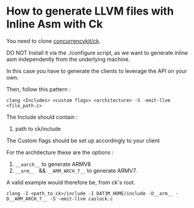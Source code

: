 # How to generate LLVM files with Inline Asm with Ck

You need to clone [concurrencykit/ck](https://github.com/concurrencykit/ck).

DO NOT Install it via the ./configure script, as we want to generate inline asm independently from the underlying machine.

In this case you have to generate the clients to leverage the API on your own.

Then, follow this pattern :
```
clang <Includes> <custom flags> <architecture> -S -emit-llvm <file_path.c>
```
The Include should contain :
1. path to ck/include

The Custom flags should be set up accordingly to your client

For the architecture these are the options : 
1. ```__aarch__``` to generate ARMV8
2. ```__arm__ ``` &&  ```__ARM_ARCH_7__``` to generate ARMV7.

A valid example would therefore be, from ck's root.
```
clang -I <path_to_ck>/include -I DAT3M_HOME/include -D__arm__ -D__ARM_ARCH_7__ -S -emit-llvm caslock.c
```